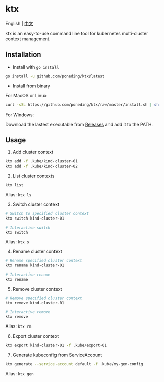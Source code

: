 # ktx

English | [中文](README_zh-CN.md)

ktx is an easy-to-use command line tool for kubernetes multi-cluster context management.

## Installation

- Install with `go install`

```bash
go install -u github.com/poneding/ktx@latest
```

- Install from binary

For MacOS or Linux:

```bash
curl -sSL https://github.com/poneding/ktx/raw/master/install.sh | sh
```

For Windows:

Download the lastest executable from [Releases](https://github.com/poneding/ktx/releases/latest) and add it to the PATH.

## Usage

1. Add cluster context

```bash
ktx add -f .kube/kind-cluster-01
ktx add -f .kube/kind-cluster-02
```

2. List cluster contexts

```bash
ktx list
```

Alias: `ktx ls`

3. Switch cluster context

```bash
# Switch to specified cluster context
ktx switch kind-cluster-01

# Interactive switch
ktx switch
```

Alias: `ktx s`

4. Rename cluster context

```bash
# Rename specified cluster context
ktx rename kind-cluster-01

# Interactive rename
ktx rename
```

5. Remove cluster context

```bash
# Remove specified cluster context
ktx remove kind-cluster-01

# Interactive remove
ktx remove
```

Alias: `ktx rm`

6. Export cluster context

```bash
ktx export kind-cluster-01 -f .kube/export-01
```

7. Generate kubeconfig from ServiceAccount

```bash
ktx generate --service-account default -f .kube/my-gen-config
```

Alias: `ktx gen`
